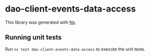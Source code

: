 # dao-client-events-data-access

This library was generated with [Nx](https://nx.dev).

## Running unit tests

Run `nx test dao-client-events-data-access` to execute the unit tests.
